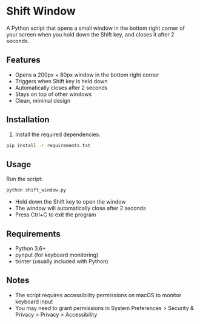 # Shift Window

A Python script that opens a small window in the bottom right corner of your screen when you hold down the Shift key, and closes it after 2 seconds.

## Features

- Opens a 200px × 80px window in the bottom right corner
- Triggers when Shift key is held down
- Automatically closes after 2 seconds
- Stays on top of other windows
- Clean, minimal design

## Installation

1. Install the required dependencies:
```bash
pip install -r requirements.txt
```

## Usage

Run the script:
```bash
python shift_window.py
```

- Hold down the Shift key to open the window
- The window will automatically close after 2 seconds
- Press Ctrl+C to exit the program

## Requirements

- Python 3.6+
- pynput (for keyboard monitoring)
- tkinter (usually included with Python)

## Notes

- The script requires accessibility permissions on macOS to monitor keyboard input
- You may need to grant permissions in System Preferences > Security & Privacy > Privacy > Accessibility
